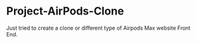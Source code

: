 # Project-AirPods-Clone
Just tried to create a clone or different type of Airpods Max website Front End.
